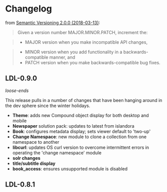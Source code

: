 # Changelog

from [Semantic Versioning 2.0.0 (2018-03-13)](https://semver.org/):

>Given a version number MAJOR.MINOR.PATCH, increment the:

>  - MAJOR version when you make incompatible API changes,

>  - MINOR version when you add functionality in a backwards-compatible manner, and
>  - PATCH version when you make backwards-compatible bug fixes.


## LDL-0.9.0
*loose-ends*

This release pulls in a number of changes that have been hanging around in the dev sphere since the winter holidays.

- **Theme**: adds new Compound object display for both desktop and mobile
- **Newspaper** solution pack: updates to latest from islandora
- **Book**: configures metadata display; sets viewer default to 'two-up'
- **Change Namespace**: new module to clone a collection from one namespace to another
- **libcurl**: updates OS curl version to overcome intermittent errors in operating the 'change namespace' module
- **solr changes**
- **title/subtitle display**
- **book_access**: ensures unsupported module is disabled

## LDL-0.8.1
